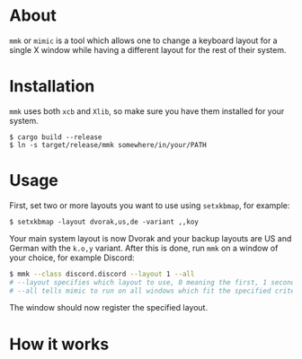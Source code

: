 # About
`mmk` or `mimic` is a tool which allows one to change a keyboard layout for a single X window while having a different layout for the rest of their system.

# Installation
`mmk` uses both `xcb` and `Xlib`, so make sure you have them installed for your system.
```console
$ cargo build --release
$ ln -s target/release/mmk somewhere/in/your/PATH
```

# Usage
First, set two or more layouts you want to use using `setxkbmap`, for example:
```console
$ setxkbmap -layout dvorak,us,de -variant ,,koy
```

Your main system layout is now Dvorak and your backup layouts are US and German with the `k.o,y` variant. After this is done, run `mmk` on a window of your choice, for example Discord:
```bash
$ mmk --class discord.discord --layout 1 --all
# --layout specifies which layout to use, 0 meaning the first, 1 second and so on... 
# --all tells mimic to run on all windows which fit the specified criteria
```

The window should now register the specified layout.

# How it works
